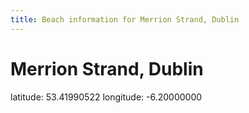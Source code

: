 ```yaml
---
title: Beach information for Merrion Strand, Dublin
---
```

# Merrion Strand, Dublin 

<div class="location-info">latitude: 53.41990522 longitude: -6.20000000</div>
<div></div>